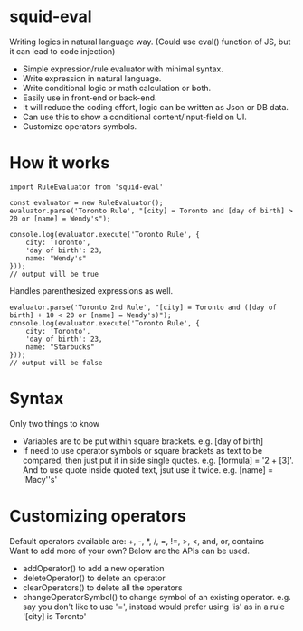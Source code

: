 # squid-eval
Writing logics in natural language way. 
(Could use eval() function of JS, but it can lead to code injection)
- Simple expression/rule evaluator with minimal syntax.
- Write expression in natural language.
- Write conditional logic or math calculation or both.
- Easily use in front-end or back-end.
- It will reduce the coding effort, logic can be written as Json or DB data.
- Can use this to show a conditional content/input-field on UI.
- Customize operators symbols.

# How it works
```
import RuleEvaluator from 'squid-eval'

const evaluator = new RuleEvaluator();
evaluator.parse('Toronto Rule', "[city] = Toronto and [day of birth] > 20 or [name] = Wendy's");

console.log(evaluator.execute('Toronto Rule', {
    city: 'Toronto',
    'day of birth': 23,
    name: "Wendy's"
}));
// output will be true
```
Handles parenthesized expressions as well.
```
evaluator.parse('Toronto 2nd Rule', "[city] = Toronto and ([day of birth] + 10 < 20 or [name] = Wendy's)");
console.log(evaluator.execute('Toronto Rule', {
    city: 'Toronto',
    'day of birth': 23,
    name: "Starbucks"
}));
// output will be false
```
# Syntax
Only two things to know
- Variables are to be put within square brackets. e.g. [day of birth]
- If need to use operator symbols or square brackets as text to be compared, 
then just put it in side single quotes. e.g. [formula] = '2 + [3]'.
And to use quote inside quoted text, jsut use it twice. e.g. [name] = 'Macy''s'

# Customizing operators
Default operators available are: +, -, *, /, =, !=, >, <, and, or, contains
<br/>
Want to add more of your own? Below are the APIs can be used.
- addOperator() to add a new operation
- deleteOperator() to delete an operator
- clearOperators() to delete all the operators
- changeOperatorSymbol() to change symbol of an existing operator. e.g. say you don't like to use '=', instead would prefer using 'is' as in a rule '[city] is Toronto'
